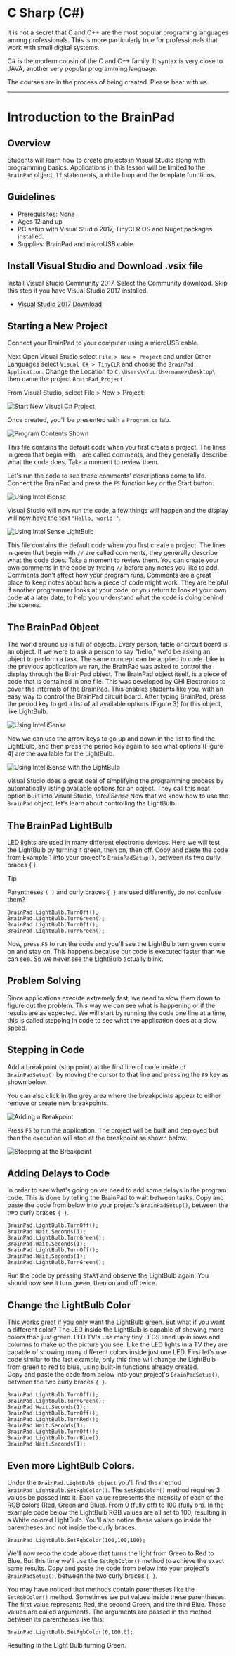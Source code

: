 # C Sharp (C#)
It is not a secret that C and C++ are the most popular programing languages among professionals. This is more particularly true for professionals that work with small digital systems.

C# is the modern cousin of the C and C++ family. It syntax is very close to JAVA, another very popular programming language.

The courses are in the process of being created. Please bear with us.

---

# Introduction to the BrainPad 

## Overview 
Students will learn how to create projects in Visual Studio along with programming basics. Applications in this lesson will be limited to the `BrainPad` object, `If` statements, a `While` loop and the template functions.

## Guidelines 
* Prerequisites: None
* Ages 12 and up
* PC setup with Visual Studio 2017, TinyCLR OS and Nuget packages installed. 
* Supplies: BrainPad and microUSB cable.

## Install Visual Studio and Download .vsix file
Install Visual Studio Community 2017. Select the Community download. Skip this step if you have Visual Studio 2017 installed.

* [Visual Studio 2017 Download](https://www.visualstudio.com/downloads/)

## Starting a New Project
Connect your BrainPad to your computer using a microUSB cable.

Next Open Visual Studio select `File > New > Project` and under Other Languages select `Visual C# > TinyCLR` and choose the `BrainPad Application`. Change the Location to  `C:\Users\<YourUsername>\Desktop\` then name the project `BrainPad_Project`.


From Visual Studio, select File > New > Project:

![Start New Visual C# Project](images/introduction/StartNewVisualCSharpProject.jpg) 

Once created, you'll be presented with a `Program.cs` tab.

![Program Contents Shown](images/introduction/ProgramContentsShown.jpg)  

This file contains the default code when you first create a project. The lines in green that begin with `'` are called comments, and they generally describe what the code does. Take a moment to review them.

Let's run the code to see these comments' descriptions come to life. Connect the BrainPad and press the `F5` function key or the Start button.
 
![Using IntelliSense](images/introduction/UsingIntelliSense.jpg)

Visual Studio will now run the code, a few things will happen and the display will now have the text `"Hello, world!"`.

![Using IntellSense LightBulb](images/introduction/UsingIntellSenseLightBulb.jpg)

This file contains the default code when you first create a project. The lines in green that begin with `//` are called comments, they generally describe what the code does. 
Take a moment to review them. You can create your own comments in the code by typing `//` before any notes you like to add. Comments don't affect how your program runs. 
Comments are a great place to keep notes about how a piece of code might work. They are helpful if another programmer looks at your code, or you return to look at your own code at a later date, to help you understand what the code is doing behind the scenes. 

## The BrainPad Object
The world around us is full of objects. Every person, table or circuit board is an object. If we were to ask a person to say "hello," we'd be asking an object to perform a task. The same concept can be applied to code. Like in the previous application we ran, the BrainPad was asked to control the display through the BrainPad object.
The BrainPad object itself, is a piece of code that is contained in one file. This was developed by GHI Electronics to cover the internals of the BrainPad. This enables students like you, with an easy way to control the BrainPad circuit board.
After typing BrainPad, press the period key to get a list of all available options (Figure 3) for this object, like LightBulb.

![Using IntelliSense](images/introduction/UsingIntelliSense.jpg)

Now we can use the arrow keys to go up and down in the list to find the LightBulb, and then press the period key again to see what options (Figure 4) are the available for the LightBulb.

![Using IntelliSense with the LightBulb](images/introduction/UsingIntellSenseLightBulb.jpg)

Visual Studio does a great deal of simplifying the programming process by automatically listing available options for an object. They call this neat option built into Visual Studio, _IntelliSense_
Now that we know how to use the `BrainPad` object, let's learn about controlling the LightBulb.

## The BrainPad LightBulb
LED lights are used in many different electronic devices. Here we will test the LightBulb by turning it green, then on, then off. 
Copy and paste the code from Example 1 into your project's `BrainPadSetup()`, between its two curly braces { }. 

> [!Tip]
> Parentheses `( )` and curly braces `{ }` are used differently, do not confuse them?

```
BrainPad.LightBulb.TurnOff();
BrainPad.LightBulb.TurnGreen();
BrainPad.LightBulb.TurnOff();
BrainPad.LightBulb.TurnGreen();
```
Now, press `F5` to run the code and you'll see the LightBulb turn green come on and stay on. This happens because our code is executed faster than we can see. So we never see the LightBulb actually blink.

## Problem Solving
Since applications execute extremely fast, we need to slow them down to figure out the problem. This way we can see what is happening or if the results are as expected. We will start by running the code one line at a time, this is called stepping in code to see what the application does at a slow speed.

## Stepping in Code
Add a breakpoint (stop point) at the first line of code inside of `BrainPadSetup()` by moving the cursor to that line and pressing the `F9` key as shown below.

You can also click in the grey area where the breakpoints appear to either remove or create new breakpoints. 

![Adding a Breakpoint](images/introduction/AddingBreakpoint.jpg)

Press `F5` to run the application. The project will be built and deployed but then the execution will stop at the breakpoint as shown below.

![Stopping at the Breakpoint](images/introduction/StopBreakPoint.jpg)

## Adding Delays to Code
In order to see what's going on we need to add some delays in the program code. This is done by telling the BrainPad to wait between tasks.
Copy and paste the code from below into your project's `BrainPadSetup()`, between the two curly braces `{ }`. 

```
BrainPad.LightBulb.TurnOff();
BrainPad.Wait.Seconds(1);
BrainPad.LightBulb.TurnGreen();
BrainPad.Wait.Seconds(1);
BrainPad.LightBulb.TurnOff();
BrainPad.Wait.Seconds(1);
BrainPad.LightBulb.TurnGreen();
```
Run the code by pressing `START` and observe the LightBulb again. You should now see it turn green, then on and off twice.

## Change the LightBulb Color
This works great if you only want the LightBulb green. But what if you want a different color?   The LED inside the LightBulb is capable of showing more colors than just green. LED TV's use many tiny LEDS lined up in rows and columns to make up the picture you see. Like the LED lights in a TV they are capable of showing many different colors inside just one LED.  First let's use code similar to the last example, only this time will change the LightBulb from green to red to blue, using built-in functions already created.  
Copy and paste the code from below into your project's `BrainPadSetup()`, between the two curly braces `{ }`. 

```
BrainPad.LightBulb.TurnOff();
BrainPad.LightBulb.TurnGreen();
BrainPad.Wait.Seconds(1);
BrainPad.LightBulb.TurnOff();
BrainPad.LightBulb.TurnRed();
BrainPad.Wait.Seconds(1);
BrainPad.LightBulb.TurnOff();
BrainPad.LightBulb.TurnBlue();
BrainPad.Wait.Seconds(1);
```

## Even more LightBulb Colors.
Under the `BrainPad.LightBulb object` you'll find the method `BrainPad.LightBulb.SetRgbColor()`.  The `SetRgbColor()` method requires 3 values be passed into it.   Each value represents the intensity of each of the RGB colors (Red, Green and Blue). From 0 (fully off) to 100 (fully on).  In the example code below the LightBulb RGB values are all set to 100, resulting in a White colored LightBulb. You'll also notice these values go inside the parentheses and not inside the curly braces.
```
BrainPad.LightBulb.SetRgbColor(100,100,100);
```
We'll now redo the code above that turns the light from Green to Red to Blue. But this time we'll use the `SetRgbColor()` method to achieve the exact same results. 
Copy and paste the code from below into your project's `BrainPadSetup()`, between the two curly braces `{ }`. 

You may have noticed that methods contain parentheses like the `SetRgbColor()` method. Sometimes we put values inside these parentheses.  The first value represents Red, the second Green, and the third Blue. These values are called arguments. The arguments are passed in the method between its parentheses like this:
```
BrainPad.LightBulb.SetRgbColor(0,100,0);
```
Resulting in the Light Bulb turning Green.
